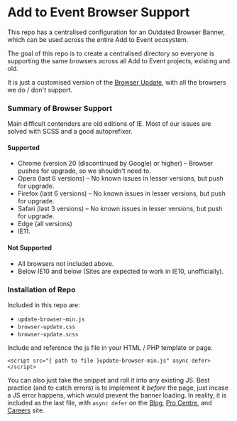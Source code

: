 # Add to Event Browser Support

This repo has a centralised configuration for an Outdated Browser Banner, which can be used across the entire Add to Event ecosystem.

The goal of this repo is to create a centralised directory so everyone is supporting the same browsers across all Add to Event projects, existing and old.

It is just a customised version of the [Browser Update](https://browser-update.org/), with all the browsers we do / don't support.

### Summary of Browser Support

Main difficult contenders are old editions of IE. Most of our issues are solved with SCSS and a good autoprefixer. 

#### Supported
- Chrome (version 20 (discontinued by Google) or higher) – Browser pushes for upgrade, so we shouldn't need to.
- Opera (last 6 versions) – No known issues in lesser versions, but push for upgrade.
- Firefox (last 6 versions) – No known issues in lesser versions, but push for upgrade.
- Safari (last 3 versions) – No known issues in lesser versions, but push for upgrade.
- Edge (all versions)
- IE11.

#### Not Supported
- All browsers not included above.
- Below IE10 and below (Sites are expected to work in IE10, unofficially).

### Installation of Repo

Included in this repo are:
- `update-browser-min.js`
- `browser-update.css`
- `browser-update.scss`

Include and reference the js file in your HTML / PHP template or page. 

```
<script src="{ path to file }update-browser-min.js" async defer></script>
```


You can also just take the snippet and roll it into any existing JS. Best practice (and to catch errors) is to implement it *before* the page, just incase a JS error happens, which would prevent the banner loading. In reality, it is included as the last file, with `async defer` on the [Blog](https://blog.addtoevent.co.uk/), [Pro Centre](https://pro-centre.addtoevent.co.uk/), and [Careers](https://careers.addtoevent.co.uk/) site.